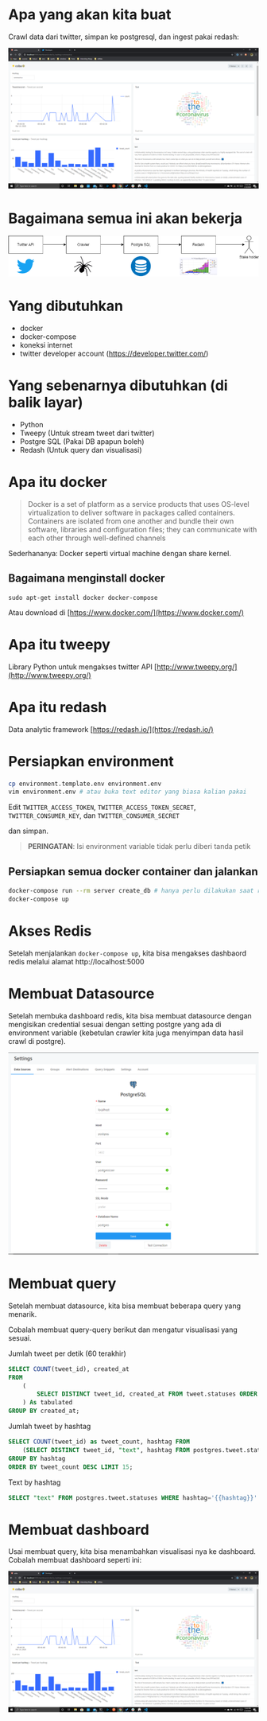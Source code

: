 # Apa yang akan kita buat

Crawl data dari twitter, simpan ke postgresql, dan ingest pakai redash:

![](dashboard.png)

# Bagaimana semua ini akan bekerja

![](arsitektur.png)

# Yang dibutuhkan

* docker
* docker-compose
* koneksi internet
* twitter developer account (https://developer.twitter.com/)

# Yang sebenarnya dibutuhkan (di balik layar)

* Python
* Tweepy (Untuk stream tweet dari twitter)
* Postgre SQL (Pakai DB apapun boleh)
* Redash (Untuk query dan visualisasi)

# Apa itu docker

> Docker is a set of platform as a service products that uses OS-level virtualization to deliver software in packages called containers. Containers are isolated from one another and bundle their own software, libraries and configuration files; they can communicate with each other through well-defined channels

Sederhananya: Docker seperti virtual machine dengan share kernel.

## Bagaimana menginstall docker

```
sudo apt-get install docker docker-compose
```

Atau download di [https://www.docker.com/](https://www.docker.com/)

# Apa itu tweepy

Library Python untuk mengakses twitter API [http://www.tweepy.org/](http://www.tweepy.org/)

# Apa itu redash

Data analytic framework [https://redash.io/](https://redash.io/)

# Persiapkan environment

```sh
cp environment.template.env environment.env
vim environment.env # atau buka text editor yang biasa kalian pakai
```

Edit `TWITTER_ACCESS_TOKEN`, `TWITTER_ACCESS_TOKEN_SECRET`, `TWITTER_CONSUMER_KEY`, dan `TWITTER_CONSUMER_SECRET`

dan simpan.

> __PERINGATAN__: Isi environment variable tidak perlu diberi tanda petik

## Persiapkan semua docker container dan jalankan

```sh
docker-compose run --rm server create_db # hanya perlu dilakukan saat run pertama kali
docker-compose up
```

# Akses Redis

Setelah menjalankan `docker-compose up`, kita bisa mengakses dashbaord redis melalui alamat http://localhost:5000

# Membuat Datasource

Setelah membuka dashboard redis, kita bisa membuat datasource dengan mengisikan credential sesuai dengan setting postgre yang ada di environment variable (kebetulan crawler kita juga menyimpan data hasil crawl di postgre).

![](new-data-source.png)

# Membuat query

Setelah membuat datasource, kita bisa membuat beberapa query yang menarik.

Cobalah membuat query-query berikut dan mengatur visualisasi yang sesuai.

Jumlah tweet per detik (60 terakhir)

```sql
SELECT COUNT(tweet_id), created_at
FROM
    (
        SELECT DISTINCT tweet_id, created_at FROM tweet.statuses ORDER BY created_at DESC LIMIT 60
    ) As tabulated
GROUP BY created_at;
```

Jumlah tweet by hashtag

```sql
SELECT COUNT(tweet_id) as tweet_count, hashtag FROM 
    (SELECT DISTINCT tweet_id, "text", hashtag FROM postgres.tweet.statuses) AS tabulated
GROUP BY hashtag
ORDER BY tweet_count DESC LIMIT 15;
```

Text by hashtag

```sql
SELECT "text" FROM postgres.tweet.statuses WHERE hashtag='{{hashtag}}'
```

# Membuat dashboard

Usai membuat query, kita bisa menambahkan visualisasi nya ke dashboard. Cobalah membuat dashboard seperti ini:

![](dashboard.png)
